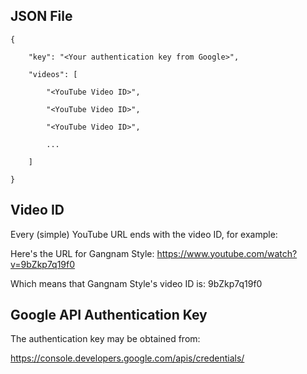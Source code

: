 ## JSON File

	{

		"key": "<Your authentication key from Google>",

		"videos": [

			"<YouTube Video ID>",

			"<YouTube Video ID>",

			"<YouTube Video ID>",

			...

		]

	}

## Video ID

Every (simple) YouTube URL ends with the video ID, for example:

Here's the URL for Gangnam Style: https://www.youtube.com/watch?v=9bZkp7q19f0

Which means that Gangnam Style's video ID is: 9bZkp7q19f0

## Google API Authentication Key

The authentication key may be obtained from:

https://console.developers.google.com/apis/credentials/
